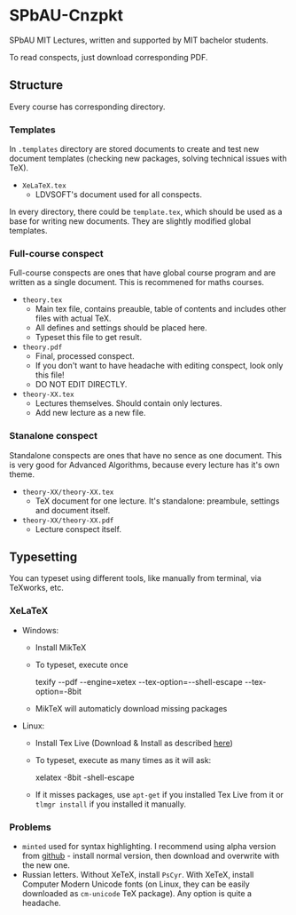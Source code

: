 # SPbAU-Cnzpkt

SPbAU MIT Lectures, written and supported by MIT bachelor students.

To read conspects, just download corresponding PDF.

## Structure

Every course has corresponding directory.

### Templates

In `.templates` directory are stored documents to create and test new document templates (checking new packages, solving technical issues with TeX).

* `XeLaTeX.tex`
  * LDVSOFT's document used for all conspects.

In every directory, there could be `template.tex`, which should be used as a base for writing new documents. They are slightly modified global templates.

### Full-course conspect

Full-course conspects are ones that have global course program and are written as a single document. This is recommened for maths courses.

* `theory.tex`
  * Main tex file, contains preauble, table of contents and includes other files with actual TeX.
  * All defines and settings should be placed here.
  * Typeset this file to get result.
* `theory.pdf`
  * Final, processed conspect.
  * If you don't want to have headache with editing conspect, look only this file!
  * DO NOT EDIT DIRECTLY.
* `theory-XX.tex`
  * Lectures themselves. Should contain only lectures.
  * Add new lecture as a new file.

### Stanalone conspect

Standalone conspects are ones that have no sence as one document. This is very good for Advanced Algorithms, because every lecture has it's own theme.

* `theory-XX/theory-XX.tex`
  * TeX document for one lecture. It's standalone: preambule, settings and document itself.
* `theory-XX/theory-XX.pdf`
  * Lecture conspect itself.

## Typesetting

You can typeset using different tools, like manually from terminal, via TeXworks, etc.

### XeLaTeX

* Windows:
  * Install MikTeX
  * To typeset, execute once

    texify --pdf --engine=xetex --tex-option=--shell-escape --tex-option=-8bit <document>

  * MikTeX will automaticly download missing packages
* Linux: 
  * Install Tex Live (Download & Install as described [here](http://www.tug.org/texlive/debian.html))
  * To typeset, execute as many times as it will ask:

    xelatex -8bit -shell-escape <document>

  * If it misses packages, use `apt-get` if you installed Tex Live from it or `tlmgr install` if you installed it manually.

### Problems

* `minted` used for syntax highlighting. I recommend using alpha version from [github](https://github.com/gpoore/minted) - install normal version, then download and overwrite with the new one.
* Russian letters. Without XeTeX, install `PsCyr`. With XeTeX, install Computer Modern Unicode fonts (on Linux, they can be easily downloaded as `cm-unicode` TeX package). Any option is quite a headache. 
